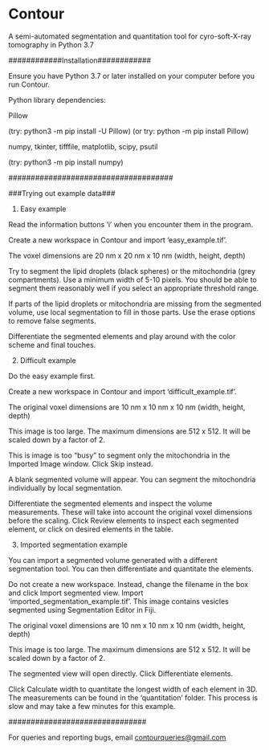 # Contour
A semi-automated segmentation and quantitation tool for cyro-soft-X-ray tomography in Python 3.7

############Installation############

Ensure you have Python 3.7 or later installed on your computer before you run Contour.

Python library dependencies:

Pillow 

(try: python3 -m pip install -U Pillow)
(or try: python -m pip install Pillow)



numpy,
tkinter,
tifffile,
matplotlib,
scipy,
psutil

(try: python3 -m pip install numpy)

#####################################





###Trying out example data###

1. Easy example

Read the information buttons ‘i’ when you encounter them in the program.

Create a new workspace in Contour and import ‘easy_example.tif’.

The voxel dimensions are 20 nm x 20 nm x 10 nm (width, height, depth)

Try to segment the lipid droplets (black spheres) or the mitochondria (grey compartments). Use a minimum width of 5-10 pixels. You should be able to segment them reasonably well if you select an appropriate threshold range.

If parts of the lipid droplets or mitochondria are missing from the segmented volume, use local segmentation to fill in those parts. Use the erase options to remove false segments.

Differentiate the segmented elements and play around with the color scheme and final touches.

2. Difficult example

Do the easy example first.

Create a new workspace in Contour and import ‘difficult_example.tif’.

The original voxel dimensions are 10 nm x 10 nm x 10 nm (width, height, depth)

This image is too large. The maximum dimensions are 512 x 512. It will be scaled down by a factor of 2. 

This is image is too “busy” to segment only the mitochondria in the Imported Image window. Click Skip instead.

A blank segmented volume will appear. You can segment the mitochondria individually by local segmentation.

Differentiate the segmented elements and inspect the volume measurements. These will take into account the original voxel dimensions before the scaling. Click Review elements to inspect each segmented element, or click on desired elements in the table.

3. Imported segmentation example

You can import a segmented volume generated with a different segmentation tool. You can then differentiate and quantitate the elements.

Do not create a new workspace. Instead, change the filename in the box and click Import segmented view. Import ‘imported_segmentation_example.tif’. This image contains vesicles segmented using Segmentation Editor in Fiji.

The original voxel dimensions are 10 nm x 10 nm x 10 nm (width, height, depth)

This image is too large. The maximum dimensions are 512 x 512. It will be scaled down by a factor of 2. 

The segmented view will open directly. Click Differentiate elements.

Click Calculate width to quantitate the longest width of each element in 3D. The measurements can be found in the ‘quantitation’ folder. This process is slow and may take a few minutes for this example.

###############################

For queries and reporting bugs, email contourqueries@gmail.com

